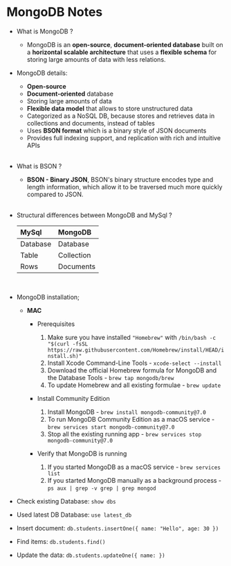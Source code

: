 # MongoDB Notes

- What is MongoDB ?

  - MongoDB is an **open-source**, **document-oriented database** built on a **horizontal scalable architecture** that uses a **flexible schema** for storing large amounts of data with less relations.

- MongoDB details:

  - **Open-source**
  - **Document-oriented** database
  - Storing large amounts of data
  - **Flexible data model** that allows to store unstructured data
  - Categorized as a NoSQL DB, because stores and retrieves data in collections and documents, instead of tables
  - Uses **BSON format** which is a binary style of JSON documents
  - Provides full indexing support, and replication with rich and intuitive APIs
    <br><br>

- What is BSON ?

  - **BSON - Binary JSON**, BSON's binary structure encodes type and length information, which allow it to be traversed much more quickly compared to JSON.
    <br><br>

- Structural differences between MongoDB and MySql ?

  | MySql    | MongoDB    |
  | :------- | :--------- |
  | Database | Database   |
  | Table    | Collection |
  | Rows     | Documents  |

  <br>

- MongoDB installation;

  - **MAC**

    - Prerequisites

      1. Make sure you have installed `"Homebrew"` with `/bin/bash -c "$(curl -fsSL https://raw.githubusercontent.com/Homebrew/install/HEAD/install.sh)"`
      2. Install Xcode Command-Line Tools - `xcode-select --install`
      3. Download the official Homebrew formula for MongoDB and the Database Tools - `brew tap mongodb/brew`
      4. To update Homebrew and all existing formulae - `brew update`

    - Install Community Edition

      1. Install MongoDB - `brew install mongodb-community@7.0`
      2. To run MongoDB Community Edition as a macOS service - `brew services start mongodb-community@7.0`
      3. Stop all the existing running app - `brew services stop mongodb-community@7.0`

    - Verify that MongoDB is running

      1. If you started MongoDB as a macOS service - `brew services list`
      2. If you started MongoDB manually as a background process - `ps aux | grep -v grep | grep mongod`

- Check existing Database: `show dbs`
- Used latest DB Database: `use latest_db`
- Insert document: `db.students.insertOne({ name: "Hello", age: 30 })`
- Find items: `db.students.find()`
- Update the data: `db.students.updateOne({ name: })`
